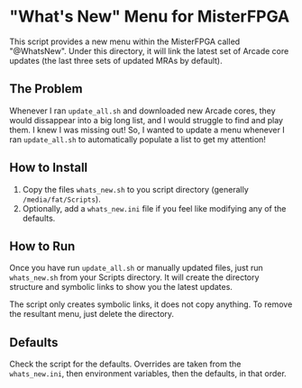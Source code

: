 # "What's New" Menu for MisterFPGA

This script provides a new menu within the MisterFPGA called "@WhatsNew".  Under this directory, it will link the latest set of Arcade core updates (the last three sets of updated MRAs by default).

## The Problem

Whenever I ran `update_all.sh` and downloaded new Arcade cores, they would dissappear into a big long list, and I would struggle to find and play them.  I knew I was missing out!  So, I wanted to update a menu whenever I ran `update_all.sh` to automatically populate a list to get my attention!

## How to Install

1. Copy the files `whats_new.sh` to you script directory (generally `/media/fat/Scripts`).  
2. Optionally, add a `whats_new.ini` file if you feel like modifying any of the defaults.

## How to Run

Once you have run  `update_all.sh` or manually updated files, just run `whats_new.sh` from your Scripts directory.  It will create the directory structure and symbolic links to show you the latest updates.

The script only creates symbolic links, it does not copy anything.  To remove the resultant menu, just delete the directory.

## Defaults

Check the script for the defaults.  Overrides are taken from the `whats_new.ini`, then environment variables, then the defaults, in that order.
